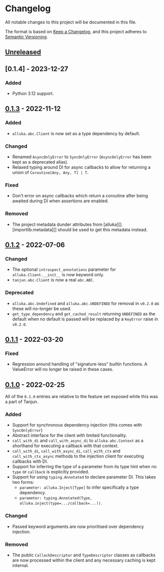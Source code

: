 # Changelog
All notable changes to this project will be documented in this file.

The format is based on [Keep a Changelog](https://keepachangelog.com/en/1.0.0/),
and this project adheres to [Semantic Versioning](https://semver.org/spec/v2.0.0.html).

## [Unreleased]
## [0.1.4] - 2023-12-27
### Added
- Python 3.12 support.

## [0.1.3] - 2022-11-12
### Added
- `alluka.abc.Client` is now set as a type dependency by default.

### Changed
- Renamed `AsyncOnlyError` to `SyncOnlyError` (`AsyncOnlyError` has been kept as a
  deprecated alias).
- Relaxed typing around DI for async callbacks to allow for returning a union of
  `Coroutine[Any, Any, T] | T`.

### Fixed
- Don't error on async callbacks which return a coroutine after being awaited
  during DI when assertions are enabled.

### Removed
- The project metadata dunder attributes from [alluka][].
  [importlib.metadata][] should be used to get this metadata instead.

## [0.1.2] - 2022-07-06
### Changed
- The optional `introspect_annotations` parameter for `alluka.Client.__init__`
  is now keyword only.
- `tanjun.abc.Client` is now a real `abc.ABC`.

### Deprecated
- `alluka.abc.Undefined` and `alluka.abc.UNDEFINED` for removal in `v0.2.0` as
   these will no-longer be used.
- `get_type_dependency` and `get_cached_result` returning `UNDEFINED` as the
  default when no default is passed will be replaced by a `KeyError` raise in
  `v0.2.0`.

## [0.1.1] - 2022-03-20
### Fixed
- Regression around handling of "signature-less" builtin functions.
  A ValueError will no longer be raised in these cases.

## [0.1.0] - 2022-02-25

All of the `0.1.0` entries are relative to the feature set exposed while this was a
part of Tanjun.

### Added
- Support for synchronous dependency injection (this comes with `SyncOnlyError`)
- Abstract interface for the client with limited functionality.
- `call_with_di` and `call_with_async_di` to `alluka.abc.Context` as a shorthand for
  executing a callback with that context.
- `call_with_di`, `call_with_async_di`, `call_with_ctx` and `call_with_ctx_async`
  methods to the injection client for executing callbacks with DI.
- Support for inferring the type of a parameter from its type hint
  when no `type` or `callback` is explicitly provided.
- Support for using `typing.Annotated` to declare parameter DI. This takes two forms:
    * `parameter: alluka.Inject[Type]` to infer specifically a type dependency.
    * `parameter: typing.Annotated(Type, alluka.inject(type=.../callback=...))`.

### Changed
- Passed keyword arguments are now prioritised over dependency injection.

### Removed
- The public `CallackDescriptor` and `TypeDescriptor` classes as callbacks
  are now processed within the client and any necessary caching is kept internal.

[Unreleased]: https://github.com/FasterSpeeding/Alluka/compare/v0.1.4...HEAD
[0.1.3]: https://github.com/FasterSpeeding/Alluka/compare/v0.1.3...v0.1.4
[0.1.3]: https://github.com/FasterSpeeding/Alluka/compare/v0.1.2...v0.1.3
[0.1.2]: https://github.com/FasterSpeeding/Alluka/compare/v0.1.1...v0.1.2
[0.1.1]: https://github.com/FasterSpeeding/Alluka/compare/v0.1.0...v0.1.1
[0.1.0]: https://github.com/FasterSpeeding/Alluka/compare/ed0567142b8e11f98408735495dbc4f771dc8643...v0.1.0
